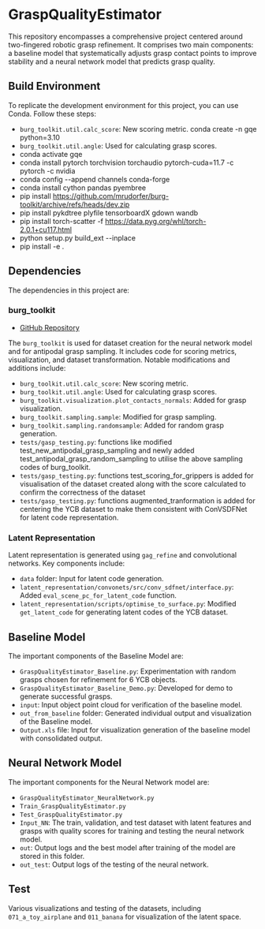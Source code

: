 # GraspQualityEstimator

This repository encompasses a comprehensive project centered around two-fingered robotic grasp refinement. It comprises two main components: a baseline model that systematically adjusts grasp contact points to improve stability and a neural network model that predicts grasp quality.

## Build Environment

To replicate the development environment for this project, you can use Conda. Follow these steps:
- `burg_toolkit.util.calc_score`: New scoring metric. conda create -n gqe python=3.10
- `burg_toolkit.util.angle`: Used for calculating grasp scores.
- conda activate gqe
- conda install pytorch torchvision torchaudio pytorch-cuda=11.7 -c pytorch -c nvidia
- conda config --append channels conda-forge
- conda install cython pandas pyembree
- pip install https://github.com/mrudorfer/burg-toolkit/archive/refs/heads/dev.zip
- pip install pykdtree plyfile tensorboardX gdown wandb
- pip install torch-scatter -f https://data.pyg.org/whl/torch-2.0.1+cu117.html
- python setup.py build_ext --inplace
- pip install -e .


## Dependencies

The dependencies in this project are:

### burg_toolkit
- [GitHub Repository](https://github.com/mrudorfer/burg-toolkit)
  
The `burg_toolkit` is used for dataset creation for the neural network model and for antipodal grasp sampling. It includes code for scoring metrics, visualization, and dataset transformation. Notable modifications and additions include:

- `burg_toolkit.util.calc_score`: New scoring metric.
- `burg_toolkit.util.angle`: Used for calculating grasp scores.
- `burg_toolkit.visualization.plot_contacts_normals`: Added for grasp visualization.
- `burg_toolkit.sampling.sample`: Modified for grasp sampling.
- `burg_toolkit.sampling.randomsample`: Added for random grasp generation.
- `tests/gasp_testing.py`:  functions like modified test_new_antipodal_grasp_sampling and newly added test_antipodal_grasp_random_sampling to utilise the above sampling codes of burg_toolkit.
- `tests/gasp_testing.py`: functions test_scoring_for_grippers is added for visualisation of the dataset created along with the score calculated to confirm the correctness of the dataset
- `tests/gasp_testing.py`: functions augmented_tranformation is added for centering the YCB dataset to make them consistent with ConVSDFNet for latent code representation.

### Latent Representation

Latent representation is generated using `gag_refine` and convolutional networks. Key components include:

- `data` folder: Input for latent code generation.
- `latent_representation/convonets/src/conv_sdfnet/interface.py`: Added `eval_scene_pc_for_latent_code` function.
- `latent_representation/scripts/optimise_to_surface.py`: Modified `get_latent_code` for generating latent codes of the YCB dataset.

## Baseline Model

The important components of the Baseline Model are:

- `GraspQualityEstimator_Baseline.py`: Experimentation with random grasps chosen for refinement for 6 YCB objects.
- `GraspQualityEstimator_Baseline_Demo.py`: Developed for demo to generate successful grasps.
- `input`: Input object point cloud for verification of the baseline model.
- `out_from_baseline` folder: Generated individual output and visualization of the Baseline model.
- `Output.xls` file: Input for visualization generation of the baseline model with consolidated output.

## Neural Network Model

The important components for the Neural Network model are:

- `GraspQualityEstimator_NeuralNetwork.py`
- `Train_GraspQualityEstimator.py`
- `Test_GraspQualityEstimator.py`
- `Input_NN`: The train, validation, and test dataset with latent features and grasps with quality scores for training and testing the neural network model.
- `out`: Output logs and the best model after training of the model are stored in this folder.
- `out_test`: Output logs of the testing of the neural network.

## Test

Various visualizations and testing of the datasets, including `071_a_toy_airplane` and `011_banana` for visualization of the latent space.
